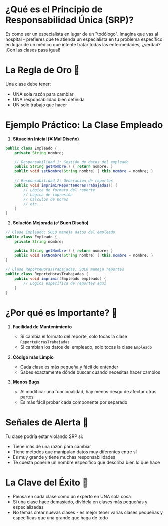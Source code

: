 # ¿Qué es el Principio de Responsabilidad Única (SRP)?

Es como ser un especialista en lugar de un "todólogo". Imagina que vas al hospital - prefieres que te atienda un especialista en tu problema específico en lugar de un médico que intente tratar todas las enfermedades, ¿verdad? ¡Con las clases pasa igual!

# La Regla de Oro 🌟

Una clase debe tener:

- UNA sola razón para cambiar
- UNA responsabilidad bien definida
- UN solo trabajo que hacer

# Ejemplo Práctico: La Clase Empleado

1.  **Situación Inicial (❌ Mal Diseño)**

```java
public class Empleado {
    private String nombre;

    // Responsabilidad 1: Gestión de datos del empleado
    public String getNombre() { return nombre; }
    public void setNombre(String nombre) { this.nombre = nombre; }

    // Responsabilidad 2: Generación de reportes
    public void imprimirReporteHorasTrabajadas() {
        // Lógica de formato del reporte
        // Lógica de impresión
        // Cálculos de horas
        // etc...
    }
}
```

2.  **Solución Mejorada (✅ Buen Diseño)**

```java
// Clase Empleado: SOLO maneja datos del empleado
public class Empleado {
    private String nombre;

    public String getNombre() { return nombre; }
    public void setNombre(String nombre) { this.nombre = nombre; }
}

// Clase ReporteHorasTrabajadas: SOLO maneja reportes
public class ReporteHorasTrabajadas {
    public void imprimir(Empleado empleado) {
        // Lógica específica de reportes aquí
    }
}
```

# ¿Por qué es Importante? 🤔

1.  **Facilidad de Mantenimiento**

    - Si cambia el formato del reporte, solo tocas la clase `ReporteHorasTrabajadas`
    - Si cambian los datos del empleado, solo tocas la clase `Empleado`

2.  **Código más Limpio**

    - Cada clase es más pequeña y fácil de entender
    - Sabes exactamente dónde buscar cuando necesitas hacer cambios

3.  **Menos Bugs**

    - Al modificar una funcionalidad, hay menos riesgo de afectar otras partes
    - Es más fácil probar cada componente por separado

# Señales de Alerta 🚨

Tu clase podría estar violando SRP si:

- Tiene más de una razón para cambiar
- Tiene métodos que manipulan datos muy diferentes entre sí
- Es muy grande y tiene muchas responsabilidades
- Te cuesta ponerle un nombre específico que describa bien lo que hace

# La Clave del Éxito 🔑

- Piensa en cada clase como un experto en UNA sola cosa
- Si una clase hace demasiado, divídela en clases más pequeñas y especializadas
- No temas crear nuevas clases - es mejor tener varias clases pequeñas y específicas que una grande que haga de todo
